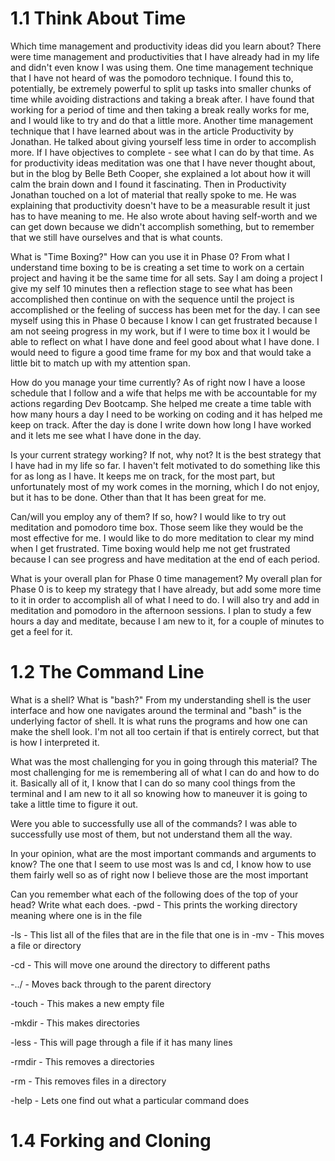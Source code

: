 # 1.1 Think About Time


Which time management and productivity ideas did you learn about?
There were time management and productivities that I have already had in my life and didn't even know I was using them. One time management technique that I have not heard of was the pomodoro technique. I found this to, potentially, be extremely powerful to split up tasks into smaller chunks of time while avoiding distractions and taking a break after. I have found that working for a period of time and then taking a break really works for me, and I would like to try and do that a little more. Another time management technique that I have learned about was in the article Productivity by Jonathan. He talked about giving yourself less time in order to accomplish more. If I have objectives to complete - see what I can do by that time. As for productivity ideas meditation was one that I have never thought about, but in the blog by Belle Beth Cooper, she explained a lot about how it will calm the brain down and I found it fascinating. Then in Productivity Jonathan touched on a lot of material that really spoke to me. He was explaining that productivity doesn't have to be a measurable result it just has to have meaning to me. He also wrote about having self-worth and we can get down because we didn't accomplish something, but to remember that we still have ourselves and that is what counts. 

What is "Time Boxing?" How can you use it in Phase 0?
From what I understand time boxing to be is creating a set time to work on a certain project and having it be the same time for all sets. Say I am doing a project I give my self 10 minutes then a reflection stage to see what has been accomplished then continue on with the sequence until the project is accomplished or the feeling of success has been met for the day. I can see myself using this in Phase 0 because I know I can get frustrated because I am not seeing progress in my work, but if I were to time box it I would be able to reflect on what I have done and feel good about what I have done. I would need to figure a good time frame for my box and that would take a little bit to match up with my attention span.

How do you manage your time currently?
As of right now I have a loose schedule that I follow and a wife that helps me with be accountable for my actions regarding Dev Bootcamp. She helped me create a time table with how many hours a day I need to be working on coding and it has helped me keep on track. After the day is done I write down how long I have worked and it lets me see what I have done in the day.

Is your current strategy working? If not, why not?
It is the best strategy that I have had in my life so far. I haven't felt motivated to do something like this for as long as I have. It keeps me on track, for the most part, but unfortunately most of my work comes in the morning, which I do not enjoy, but it has to be done. Other than that It has been great for me. 

Can/will you employ any of them? If so, how?
I would like to try out meditation and pomodoro time box. Those seem like they would be the most effective for me. I would like to do more meditation to clear my mind when I get frustrated. Time boxing would help me not get frustrated because I can see progress and have meditation at the end of each period.

What is your overall plan for Phase 0 time management?
My overall plan for Phase 0 is to keep my strategy that I have already, but add some more time to it in order to accomplish all of what I need to do. I will also try and add in meditation and pomodoro in the afternoon sessions. I plan to study a few hours a day and meditate, because I am new to it, for a couple of minutes to get a feel for it.

# 1.2 The Command Line


What is a shell? What is "bash?"
From my understanding shell is the user interface and how one navigates around the terminal and "bash" is the underlying factor of shell. It is what runs the programs and how one can make the shell look. I'm not all too certain if that is entirely correct, but that is how I interpreted it.

What was the most challenging for you in going through this material?
The most challenging for me is remembering all of what I can do and how to do it. Basically all of it, I know that I can do so many cool things from the terminal and I am new to it all so knowing how to maneuver it is going to take a little time to figure it out.

Were you able to successfully use all of the commands?
I was able to successfully use most of them, but not understand them all the way.

In your opinion, what are the most important commands and arguments to know?
The one that I seem to use most was ls and cd, I know how to use them fairly well so as of right now I believe those are the most important

Can you remember what each of the following does of the top of your head? Write what each does.
-pwd - This prints the working directory meaning where one is in the file

-ls - This list all of the files that are in the file that one is in
-mv - This moves a file or directory

-cd - This will move one around the directory to different paths

-../ - Moves back through to the parent directory 

-touch - This makes a new empty file

-mkdir - This makes directories

-less - This will page through a file if it has many lines

-rmdir - This removes a directories

-rm - This removes files in a directory

-help - Lets one find out what a particular command does

# 1.4 Forking and Cloning